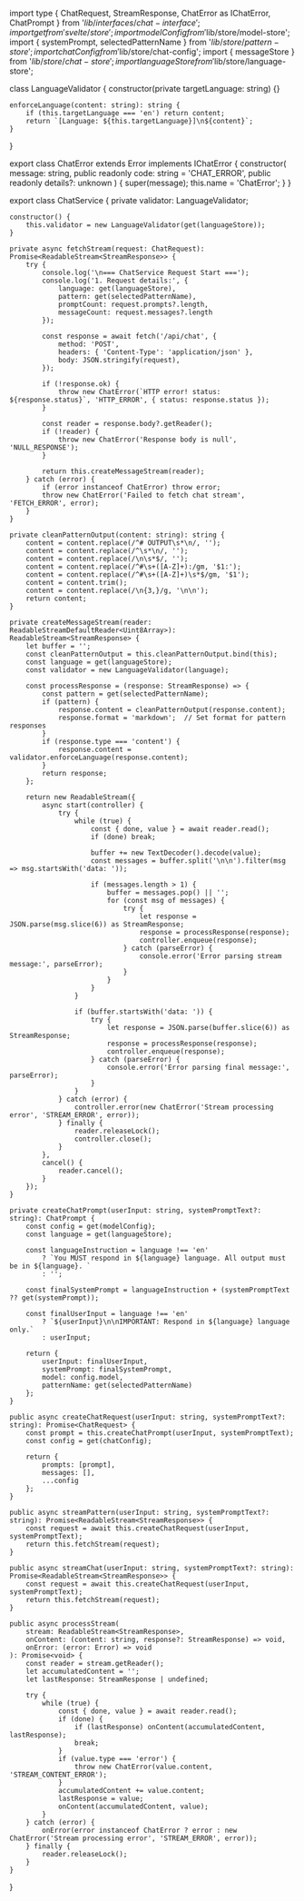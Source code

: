 import type {
ChatRequest,
StreamResponse,
ChatError as IChatError,
ChatPrompt
} from '$lib/interfaces/chat-interface';
import { get } from 'svelte/store';
import { modelConfig } from '$lib/store/model-store';
import { systemPrompt, selectedPatternName } from '$lib/store/pattern-store';
import { chatConfig } from '$lib/store/chat-config';
import { messageStore } from '$lib/store/chat-store';
import { languageStore } from '$lib/store/language-store';

class LanguageValidator {
    constructor(private targetLanguage: string) {}

    enforceLanguage(content: string): string {
        if (this.targetLanguage === 'en') return content;
        return `[Language: ${this.targetLanguage}]\n${content}`;
    }
}

export class ChatError extends Error implements IChatError {
    constructor(
        message: string,
        public readonly code: string = 'CHAT_ERROR',
        public readonly details?: unknown
    ) {
        super(message);
        this.name = 'ChatError';
    }
}

export class ChatService {
    private validator: LanguageValidator;

    constructor() {
        this.validator = new LanguageValidator(get(languageStore));
    }

    private async fetchStream(request: ChatRequest): Promise<ReadableStream<StreamResponse>> {
        try {
            console.log('\n=== ChatService Request Start ===');
            console.log('1. Request details:', {
                language: get(languageStore),
                pattern: get(selectedPatternName),
                promptCount: request.prompts?.length,
                messageCount: request.messages?.length
            });

            const response = await fetch('/api/chat', {
                method: 'POST',
                headers: { 'Content-Type': 'application/json' },
                body: JSON.stringify(request),
            });

            if (!response.ok) {
                throw new ChatError(`HTTP error! status: ${response.status}`, 'HTTP_ERROR', { status: response.status });
            }

            const reader = response.body?.getReader();
            if (!reader) {
                throw new ChatError('Response body is null', 'NULL_RESPONSE');
            }

            return this.createMessageStream(reader);
        } catch (error) {
            if (error instanceof ChatError) throw error;
            throw new ChatError('Failed to fetch chat stream', 'FETCH_ERROR', error);
        }
    }

    private cleanPatternOutput(content: string): string {
        content = content.replace(/^# OUTPUT\s*\n/, '');
        content = content.replace(/^\s*\n/, '');
        content = content.replace(/\n\s*$/, '');
        content = content.replace(/^#\s+([A-Z]+):/gm, '$1:');
        content = content.replace(/^#\s+([A-Z]+)\s*$/gm, '$1');
        content = content.trim();
        content = content.replace(/\n{3,}/g, '\n\n');
        return content;
    }

    private createMessageStream(reader: ReadableStreamDefaultReader<Uint8Array>): ReadableStream<StreamResponse> {
        let buffer = '';
        const cleanPatternOutput = this.cleanPatternOutput.bind(this);
        const language = get(languageStore);
        const validator = new LanguageValidator(language);

        const processResponse = (response: StreamResponse) => {
            const pattern = get(selectedPatternName);
            if (pattern) {
                response.content = cleanPatternOutput(response.content);
                response.format = 'markdown';  // Set format for pattern responses
            }
            if (response.type === 'content') {
                response.content = validator.enforceLanguage(response.content);
            }
            return response;
        };

        return new ReadableStream({
            async start(controller) {
                try {
                    while (true) {
                        const { done, value } = await reader.read();
                        if (done) break;

                        buffer += new TextDecoder().decode(value);
                        const messages = buffer.split('\n\n').filter(msg => msg.startsWith('data: '));

                        if (messages.length > 1) {
                            buffer = messages.pop() || '';
                            for (const msg of messages) {
                                try {
                                    let response = JSON.parse(msg.slice(6)) as StreamResponse;
                                    response = processResponse(response);
                                    controller.enqueue(response);
                                } catch (parseError) {
                                    console.error('Error parsing stream message:', parseError);
                                }
                            }
                        }
                    }

                    if (buffer.startsWith('data: ')) {
                        try {
                            let response = JSON.parse(buffer.slice(6)) as StreamResponse;
                            response = processResponse(response);
                            controller.enqueue(response);
                        } catch (parseError) {
                            console.error('Error parsing final message:', parseError);
                        }
                    }
                } catch (error) {
                    controller.error(new ChatError('Stream processing error', 'STREAM_ERROR', error));
                } finally {
                    reader.releaseLock();
                    controller.close();
                }
            },
            cancel() {
                reader.cancel();
            }
        });
    }

    private createChatPrompt(userInput: string, systemPromptText?: string): ChatPrompt {
        const config = get(modelConfig);
        const language = get(languageStore);
        
        const languageInstruction = language !== 'en' 
            ? `You MUST respond in ${language} language. All output must be in ${language}. `
            : '';
        
        const finalSystemPrompt = languageInstruction + (systemPromptText ?? get(systemPrompt));
        
        const finalUserInput = language !== 'en'
            ? `${userInput}\n\nIMPORTANT: Respond in ${language} language only.`
            : userInput;

        return {
            userInput: finalUserInput,
            systemPrompt: finalSystemPrompt,
            model: config.model,
            patternName: get(selectedPatternName)
        };
    }

    public async createChatRequest(userInput: string, systemPromptText?: string): Promise<ChatRequest> {
        const prompt = this.createChatPrompt(userInput, systemPromptText);
        const config = get(chatConfig);
        
        return {
            prompts: [prompt],
            messages: [],
            ...config
        };
    }

    public async streamPattern(userInput: string, systemPromptText?: string): Promise<ReadableStream<StreamResponse>> {
        const request = await this.createChatRequest(userInput, systemPromptText);
        return this.fetchStream(request);
    }

    public async streamChat(userInput: string, systemPromptText?: string): Promise<ReadableStream<StreamResponse>> {
        const request = await this.createChatRequest(userInput, systemPromptText);
        return this.fetchStream(request);
    }

    public async processStream(
        stream: ReadableStream<StreamResponse>,
        onContent: (content: string, response?: StreamResponse) => void,
        onError: (error: Error) => void
    ): Promise<void> {
        const reader = stream.getReader();
        let accumulatedContent = '';
        let lastResponse: StreamResponse | undefined;

        try {
            while (true) {
                const { done, value } = await reader.read();
                if (done) {
                    if (lastResponse) onContent(accumulatedContent, lastResponse);
                    break;
                }
                if (value.type === 'error') {
                    throw new ChatError(value.content, 'STREAM_CONTENT_ERROR');
                }
                accumulatedContent += value.content;
                lastResponse = value;
                onContent(accumulatedContent, value);
            }
        } catch (error) {
            onError(error instanceof ChatError ? error : new ChatError('Stream processing error', 'STREAM_ERROR', error));
        } finally {
            reader.releaseLock();
        }
    }
}

